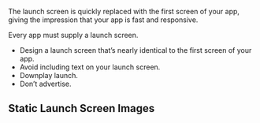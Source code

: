 The launch screen is quickly replaced with the first screen of your app, giving the impression that your app is fast and responsive.

Every app must supply a launch screen.

* Design a launch screen that’s nearly identical to the first screen of your app.
* Avoid including text on your launch screen.
* Downplay launch.
* Don’t advertise.

Static Launch Screen Images
---

